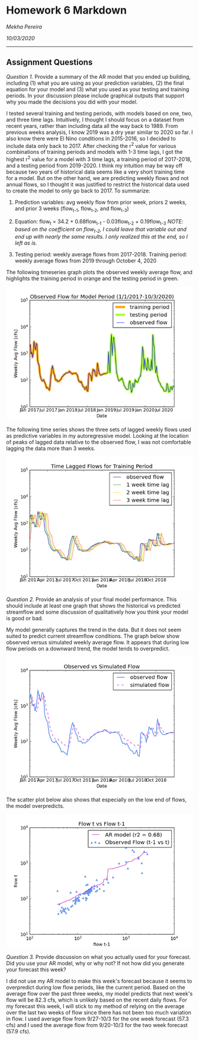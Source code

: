 # Homework 6 Markdown
*Mekha Pereira*

*10/03/2020*

---------
## Assignment Questions

*Question 1.* Provide a summary of the AR model that you ended up building, including (1) what you are using as your prediction variables, (2) the final equation for your model and (3) what you used as your testing and training periods. In your discussion please include graphical outputs that support why you made the decisions you did with your model.

I tested several training and testing periods, with models based on one, two, and three time lags. Intuitively, I thought I should focus on a dataset from recent years, rather than including data all the way back to 1989. From previous weeks analysis, I know 2019 was a dry year similar to 2020 so far. I also know there were El Nino conditions in 2015-2016, so I decided to include data only back to 2017. After checking the r<sup>2</sup> value for various combinations of training periods and models with 1-3 time lags, I got the highest r<sup>2</sup> value for a model with 3 time lags, a training period of 2017-2018, and a testing period from 2019-2020. I think my intuition may be way off because two years of historical data seems like a very short training time for a model. But on the other hand, we are predicting weekly flows and not annual flows, so I thought it was justified to restrict the historical data used to create the model to only go back to 2017. To summarize:

1) Prediction variables: avg weekly flow from prior week, priors 2 weeks, and prior 3 weeks (flow<sub>t-1</sub>, flow<sub>t-2</sub>, and flow<sub>t-3</sub>)

2) Equation: flow<sub>t</sub> = 34.2 + 0.68flow<sub>t-1</sub> - 0.03flow<sub>t-2</sub> + 0.19flow<sub>t-3</sub> *NOTE: based on the coefficient on flow<sub>t-2</sub>, I could leave that variable out and end up with nearly the same results. I only realized this at the end, so I left as is.*

3) Testing period: weekly average flows from 2017-2018. Training period: weekly average flows from 2019 through October 4, 2020

The following timeseries graph plots the observed weekly average flow, and highlights the training period in orange and the testing period in green.

![](assets/Pereira_HW6-ac5bf83e.png)

The following time series shows the three sets of lagged weekly flows used as predictive variables in my autoregressive model. Looking at the location of peaks of lagged data relative to the observed flow, I was not comfortable lagging the data more than 3 weeks.

![](assets/Pereira_HW6-1d2d8a07.png)

*Question 2.* Provide an analysis of your final model performance. This should include at least one graph that shows the historical vs predicted streamflow and some discussion of qualitatively how you think your model is good or bad.

My model generally captures the trend in the data. But it does not seem suited to predict current streamflow conditions. The graph below show observed versus simulated weekly average flow. It appears that during low flow periods on a downward trend, the model tends to overpredict.

![](assets/Pereira_HW6-4a9c8534.png)

The scatter plot below also shows that especially on the low end of flows, the model overpredicts.

![](assets/Pereira_HW6-b427314e.png)

*Question 3.* Provide discussion on what you actually used for your forecast. Did you use your AR model, why or why not? If not how did you generate your forecast this week?

I did not use my AR model to make this week's forecast because it seems to overpredict during low flow periods, like the current period. Based on the average flow over the past three weeks, my model predicts that next week's flow will be 82.3 cfs, which is unlikely based on the recent daily flows. For my forecast this week, I will stick to my method of relying on the average over the last two weeks of flow since there has not been too much variation in flow. I used average flow from 9/27-10/3 for the one week forecast (57.3 cfs) and I used the average flow from 9/20-10/3 for the two week forecast (57.9 cfs).
